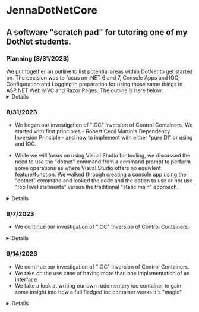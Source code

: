 # JennaDotNetCore

## A software "scratch pad" for tutoring one of my DotNet students.

### Planning (8/31/2023)

<summary>We put together an outline to list potential areas within DotNet to get started on.
The decision was to focus on .NET 6 and 7, Console Apps and IOC, Configuration and Logging in 
preparation for using those same things in ASP.NET Web MVC and Razor Pages.
The outline is here below:</summary>

<details>

- .NET (Full Framework) Old/Legacy (4.8?)
- .NET (Core - the new stuff)
	- Core 1
	-	Core 2
	-	Core 3
	-	Core 4 (Microsoft skipped to avoid confusion with Full Framework)
	-	5  - Out of Support - Dropped "core" now just ".NET"
	-	6 - LTS (3 year)
	-	7 - STS (1 year)
	-	8 - Preview out soon?
	
- Tooling
	- Visual Studio (Windows only, Community)
	- Visual Studio for Mac
	- VS Code (free, portable)
		- fallback to the command line
			- demo
	- Jetbrains - Rider (Python IDE PyCharm)
	
- Console Apps
- 	Focus here is on Host.GetDefaultBuilder()
	- 	Convers things that are used in all .NET (Core) applications such as
	- 	Configuration, 
	- 	Logging, 
	- 	IOC - Inversion of Control - 
	- 	BackGround Versus Console

- Web Apps
	- 	An overview of the difference between MVC and Razor
	- 	MVC
	- 	Razor Pages
	- 	An overview of SOAP versus Rest - History of API Development (WCF)
	- 	(REST) API
	- 	SPA's  - JavaScript - Angular, Vue, React
	- 	Blazer

- BackgroundServices
	- 	Plain
	- 	Windows Service
	- 	Linux Daemon
	- 	Other deployment models for the cloud

- Database
	- 	Sql Server - stand alone server, "localdb"
	- 	Sqlite

- "Greenfield" Development
- "Brownfield" Development

</details>

### 8/31/2023 

<summary>

- We began our investigation of "IOC" Inversion of Control Containers.
We started with first principles - Robert Cecil Martin's Dependency
Inversion Principle - and how to implement with either "pure DI" or
using and IOC.

- While we will focus on using Visual Studio for tooling, we discussed the need to use the 
"dotnet" command from a command prompt to perform some operations as where Visual
Studio offers no equivlent feature/function.  We walked through creating
a console app using the "dotnet" command and looked the code and the option to use or not 
use "top level statments" versus the traditional "static main" approach.


</summery>
<details>

- See the ConsoleAppDip1 project
- see https://blog.ploeh.dk/2014/06/10/pure-di/
	- I highly recommend this guys's book on DI

</details>

### 9/7/2023 

<summary>

- We continue our investigation of "IOC" Inversion of Control Containers.

</summery>
<details>
- We reviewed Jenna's investigation/coding of interfaces and concrete classes
- We (accidently) ran into the use case of having more than one implementation of an 
- interface
</details>

### 9/14/2023 

<summary>

- We continue our investigation of "IOC" Inversion of Control Containers.
- We take on the use case of having more than one implementation of an interface
- We take a look at writing our own rudementary ioc container to gain some insight into
how a full fledged ioc container works it's "magic"


</summery>
<details>

- See Session3 consoleFromWorker1 as we continue to modify it from Session2.  We also use
app as a segeway into .NET (Core) configuration which is very different and more complex, but
more flexible than .NET Full Framework's app.config and web.config files.

- we'll debug our way through See Session3\IocExample console app in order to debug our own
IOC Container which uses .NET Reflection as is pretty much how any IOC Container is 
implemented.

	- No support for concrete class registration or resolution
	- No support for different lifetimes

</details>

